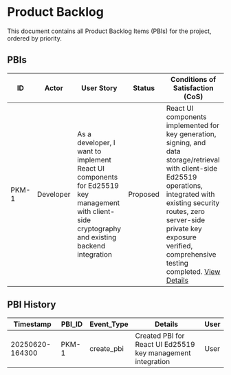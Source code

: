 # Product Backlog

This document contains all Product Backlog Items (PBIs) for the project, ordered by priority.

## PBIs

| ID | Actor | User Story | Status | Conditions of Satisfaction (CoS) |
|----|-------|------------|--------|-----------------------------------|
| PKM-1 | Developer | As a developer, I want to implement React UI components for Ed25519 key management with client-side cryptography and existing backend integration | Proposed | React UI components implemented for key generation, signing, and data storage/retrieval with client-side Ed25519 operations, integrated with existing security routes, zero server-side private key exposure verified, comprehensive testing completed. [View Details](./PKM-1/prd.md) |

## PBI History

| Timestamp | PBI_ID | Event_Type | Details | User |
|-----------|--------|------------|---------|------|
| 20250620-164300 | PKM-1 | create_pbi | Created PBI for React UI Ed25519 key management integration | User |